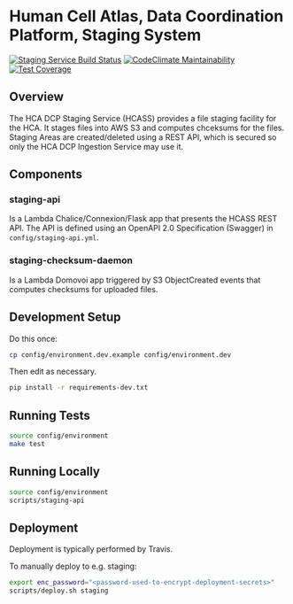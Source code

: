 # Human Cell Atlas, Data Coordination Platform, Staging System

[![Staging Service Build Status](https://travis-ci.org/HumanCellAtlas/staging-service.svg?branch=master)](https://travis-ci.org/HumanCellAtlas/staging-service)
[![CodeClimate Maintainability](https://api.codeclimate.com/v1/badges/4003ac7c053107137873/maintainability)](https://codeclimate.com/github/HumanCellAtlas/staging-service/maintainability)
[![Test Coverage](https://api.codeclimate.com/v1/badges/4003ac7c053107137873/test_coverage)](https://codeclimate.com/github/HumanCellAtlas/staging-service/test_coverage)

## Overview

The HCA DCP Staging Service (HCASS) provides a file staging facility for the HCA.
It stages files into AWS S3 and computes chceksums for the files.
Staging Areas are created/deleted using a REST API, which is secured so only
the HCA DCP Ingestion Service may use it.

## Components

### staging-api

Is a Lambda Chalice/Connexion/Flask app that presents the HCASS REST API.
The API is defined using an OpenAPI 2.0 Specification (Swagger) in `config/staging-api.yml`.

### staging-checksum-daemon

Is a Lambda Domovoi app triggered by S3 ObjectCreated events that computes checksums for uploaded files.

## Development Setup

Do this once:

```bash
cp config/environment.dev.example config/environment.dev
```
Then edit as necessary.

```bash
pip install -r requirements-dev.txt
```

## Running Tests

```bash
source config/environment
make test
```

## Running Locally
```bash
source config/environment
scripts/staging-api
```

## Deployment

Deployment is typically performed by Travis.

To manually deploy to e.g. staging:

```bash
export enc_password="<password-used-to-encrypt-deployment-secrets>"
scripts/deploy.sh staging
```

